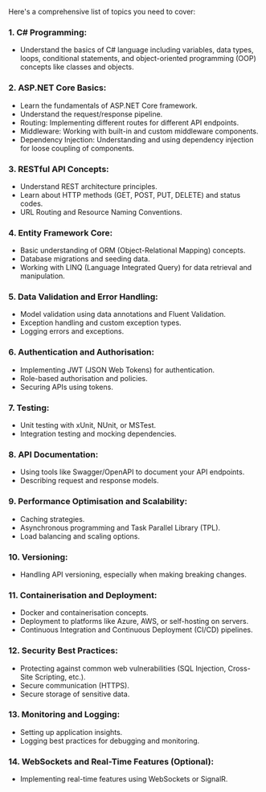 
Here's a comprehensive list of topics you need to cover:

### 1. **C# Programming:**
   - Understand the basics of C# language including variables, data types, loops, conditional statements, and object-oriented programming (OOP) concepts like classes and objects.

### 2. **ASP.NET Core Basics:**
   - Learn the fundamentals of ASP.NET Core framework.
   - Understand the request/response pipeline.
   - Routing: Implementing different routes for different API endpoints.
   - Middleware: Working with built-in and custom middleware components.
   - Dependency Injection: Understanding and using dependency injection for loose coupling of components.

### 3. **RESTful API Concepts:**
   - Understand REST architecture principles.
   - Learn about HTTP methods (GET, POST, PUT, DELETE) and status codes.
   - URL Routing and Resource Naming Conventions.

### 4. **Entity Framework Core:**
   - Basic understanding of ORM (Object-Relational Mapping) concepts.
   - Database migrations and seeding data.
   - Working with LINQ (Language Integrated Query) for data retrieval and manipulation.

### 5. **Data Validation and Error Handling:**
   - Model validation using data annotations and Fluent Validation.
   - Exception handling and custom exception types.
   - Logging errors and exceptions.

### 6. **Authentication and Authorisation:**
   - Implementing JWT (JSON Web Tokens) for authentication.
   - Role-based authorisation and policies.
   - Securing APIs using tokens.

### 7. **Testing:**
   - Unit testing with xUnit, NUnit, or MSTest.
   - Integration testing and mocking dependencies.

### 8. **API Documentation:**
   - Using tools like Swagger/OpenAPI to document your API endpoints.
   - Describing request and response models.

### 9. **Performance Optimisation and Scalability:**
   - Caching strategies.
   - Asynchronous programming and Task Parallel Library (TPL).
   - Load balancing and scaling options.

### 10. **Versioning:**
   - Handling API versioning, especially when making breaking changes.

### 11. **Containerisation and Deployment:**
   - Docker and containerisation concepts.
   - Deployment to platforms like Azure, AWS, or self-hosting on servers.
   - Continuous Integration and Continuous Deployment (CI/CD) pipelines.

### 12. **Security Best Practices:**
   - Protecting against common web vulnerabilities (SQL Injection, Cross-Site Scripting, etc.).
   - Secure communication (HTTPS).
   - Secure storage of sensitive data.

### 13. **Monitoring and Logging:**
   - Setting up application insights.
   - Logging best practices for debugging and monitoring.

### 14. **WebSockets and Real-Time Features (Optional):**
   - Implementing real-time features using WebSockets or SignalR.
